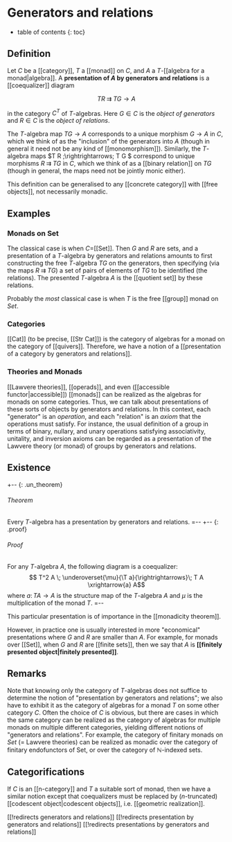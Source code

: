 
# Generators and relations
* table of contents
{: toc}

## Definition

Let $C$ be a [[category]], $T$ a [[monad]] on $C$, and $A$ a $T$-[[algebra for a monad|algebra]].  A **presentation of $A$ by generators and relations** is a [[coequalizer]] diagram

$$ T R \; \rightrightarrows \; T G \to A $$

in the category $C^T$ of $T$-algebras.  Here $G\in C$ is the *object of generators* and $R\in C$ is the *object of relations*.

The $T$-algebra map $T G \to A$ corresponds to a unique morphism $G\to A$ in $C$, which we think of as the "inclusion" of the generators into $A$ (though in general it need not be any kind of [[monomorphism]]).  Similarly, the $T$-algebra maps $T R \;\rightrightarrows\; T G $ correspond to unique morphisms $R \;\rightrightarrows\; T G$ in $C$, which we think of as a [[binary relation]] on $T G$ (though in general, the maps need not be jointly monic either).

This definition can be generalised to any [[concrete category]] with [[free objects]], not necessarily monadic.


## Examples

### Monads on Set

The classical case is when $C=$[[Set]].  Then $G$ and $R$ are sets, and a presentation of a $T$-algebra by generators and relations amounts to first constructing the free $T$-algebra $T G$ on the generators, then specifying (via the maps $R \;\rightrightarrows\; T G$) a set of pairs of elements of $T G$ to be identified (the relations).  The presented $T$-algebra $A$ is the [[quotient set]] by these relations.

Probably the *most* classical case is when $T$ is the free [[group]] monad on $Set$.


### Categories

[[Cat]] (to be precise, [[Str Cat]]) is the category of algebras for a monad on the category of [[quivers]].  Therefore, we have a notion of a [[presentation of a category by generators and relations]].


### Theories and Monads

[[Lawvere theories]], [[operads]], and even ([[accessible functor|accessible]]) [[monads]] can be realized as the algebras for monads on some categories.  Thus, we can talk about presentations of these sorts of objects by generators and relations.  In this context, each "generator" is an *operation*, and each "relation" is an *axiom* that the operations must satisfy.  For instance, the usual definition of a group in terms of binary, nullary, and unary operations satisfying associativity, unitality, and inversion axioms can be regarded as a presentation of the Lawvere theory (or monad) of groups by generators and relations.


## Existence

+-- {: .un_theorem}
###### Theorem
Every $T$-algebra has a presentation by generators and relations.
=--
+-- {: .proof}
###### Proof
For any $T$-algebra $A$, the following diagram is a coequalizer:
$$ T^2 A \; \underoverset{\mu}{\T a}{\rightrightarrows}\; T A \xrightarrow{a} A$$
where $a\colon T A \to A$ is the structure map of the $T$-algebra $A$ and $\mu$ is the multiplication of the monad $T$.
=--

This particular presentation is of importance in the [[monadicity theorem]].

However, in practice one is usually interested in more "economical" presentations where $G$ and $R$ are smaller than $A$.  For example, for monads over [[Set]], when $G$ and $R$ are [[finite sets]], then we say that $A$ is __[[finitely presented object|finitely presented]]__.


## Remarks

Note that knowing only the category of $T$-algebras does not suffice to determine the notion of "presentation by generators and relations"; we also have to exhibit it as the category of algebras for a monad $T$ on some other category $C$.  Often the choice of $C$ is obvious, but there are cases in which the same category can be realized as the category of algebras for multiple monads on multiple different categories, yielding different notions of "generators and relations".  For example, the category of finitary monads on $Set$ (= Lawvere theories) can be realized as monadic over the category of finitary endofunctors of Set, or over the category of $\mathbb{N}$-indexed sets.


## Categorifications

If $C$ is an [[n-category]] and $T$ a suitable sort of monad, then we have a similar notion except that coequalizers must be replaced by ($n$-truncated) [[codescent object|codescent objects]], i.e. [[geometric realization]].


[[!redirects generators and relations]]
[[!redirects presentation by generators and relations]]
[[!redirects presentations by generators and relations]]
